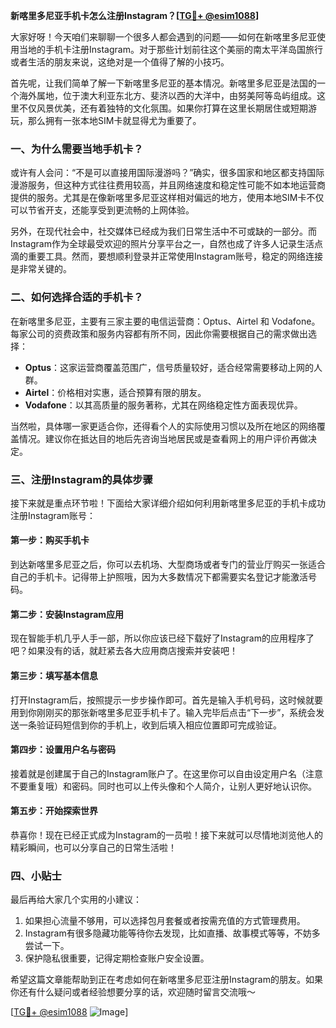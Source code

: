 **新喀里多尼亚手机卡怎么注册Instagram？[[TG💪+ @esim1088](https://t.me/s/esim1088)]**

大家好呀！今天咱们来聊聊一个很多人都会遇到的问题——如何在新喀里多尼亚使用当地的手机卡注册Instagram。对于那些计划前往这个美丽的南太平洋岛国旅行或者生活的朋友来说，这绝对是一个值得了解的小技巧。

首先呢，让我们简单了解一下新喀里多尼亚的基本情况。新喀里多尼亚是法国的一个海外属地，位于澳大利亚东北方、斐济以西的大洋中，由努美阿等岛屿组成。这里不仅风景优美，还有着独特的文化氛围。如果你打算在这里长期居住或短期游玩，那么拥有一张本地SIM卡就显得尤为重要了。

### 一、为什么需要当地手机卡？

或许有人会问：“不是可以直接用国际漫游吗？”确实，很多国家和地区都支持国际漫游服务，但这种方式往往费用较高，并且网络速度和稳定性可能不如本地运营商提供的服务。尤其是在像新喀里多尼亚这样相对偏远的地方，使用本地SIM卡不仅可以节省开支，还能享受到更流畅的上网体验。

另外，在现代社会中，社交媒体已经成为我们日常生活中不可或缺的一部分。而Instagram作为全球最受欢迎的照片分享平台之一，自然也成了许多人记录生活点滴的重要工具。然而，要想顺利登录并正常使用Instagram账号，稳定的网络连接是非常关键的。

### 二、如何选择合适的手机卡？

在新喀里多尼亚，主要有三家主要的电信运营商：Optus、Airtel 和 Vodafone。每家公司的资费政策和服务内容都有所不同，因此你需要根据自己的需求做出选择：

- **Optus**：这家运营商覆盖范围广，信号质量较好，适合经常需要移动上网的人群。
- **Airtel**：价格相对实惠，适合预算有限的朋友。
- **Vodafone**：以其高质量的服务著称，尤其在网络稳定性方面表现优异。

当然啦，具体哪一家更适合你，还得看个人的实际使用习惯以及所在地区的网络覆盖情况。建议你在抵达目的地后先咨询当地居民或是查看网上的用户评价再做决定。

### 三、注册Instagram的具体步骤

接下来就是重点环节啦！下面给大家详细介绍如何利用新喀里多尼亚的手机卡成功注册Instagram账号：

#### 第一步：购买手机卡

到达新喀里多尼亚之后，你可以去机场、大型商场或者专门的营业厅购买一张适合自己的手机卡。记得带上护照哦，因为大多数情况下都需要实名登记才能激活号码。

#### 第二步：安装Instagram应用

现在智能手机几乎人手一部，所以你应该已经下载好了Instagram的应用程序了吧？如果没有的话，就赶紧去各大应用商店搜索并安装吧！

#### 第三步：填写基本信息

打开Instagram后，按照提示一步步操作即可。首先是输入手机号码，这时候就要用到你刚刚买的那张新喀里多尼亚手机卡了。输入完毕后点击“下一步”，系统会发送一条验证码短信到你的手机上，收到后填入相应位置即可完成验证。

#### 第四步：设置用户名与密码

接着就是创建属于自己的Instagram账户了。在这里你可以自由设定用户名（注意不要重复哦）和密码。同时也可以上传头像和个人简介，让别人更好地认识你。

#### 第五步：开始探索世界

恭喜你！现在已经正式成为Instagram的一员啦！接下来就可以尽情地浏览他人的精彩瞬间，也可以分享自己的日常生活啦！

### 四、小贴士

最后再给大家几个实用的小建议：

1. 如果担心流量不够用，可以选择包月套餐或者按需充值的方式管理费用。
2. Instagram有很多隐藏功能等待你去发现，比如直播、故事模式等等，不妨多尝试一下。
3. 保护隐私很重要，记得定期检查账户安全设置。

希望这篇文章能帮助到正在考虑如何在新喀里多尼亚注册Instagram的朋友。如果你还有什么疑问或者经验想要分享的话，欢迎随时留言交流哦～

[[TG💪+ @esim1088](https://t.me/s/esim1088) ![Image](https://i.postimg.cc/4NQfJmqS/Snipaste-2025-05-13-00-14-12.png)]
